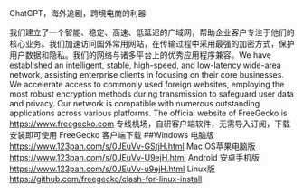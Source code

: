 ChatGPT，海外追剧，跨境电商的利器

我们建立了一个智能、稳定、高速、低延迟的广域网，帮助企业客户专注于他们的核心业务。我们加速访问国外常用网站，在传输过程中采用最强的加密方式，保护用户数据和隐私。我们的网络与诸多平台上的优秀应用程序兼容。We have established an intelligent, stable, high-speed, and low-latency wide-area network, assisting enterprise clients in focusing on their core businesses. We accelerate access to commonly used foreign websites, employing the most robust encryption methods during transmission to safeguard user data and privacy. Our network is compatible with numerous outstanding applications across various platforms. The official website of FreeGecko is https://www.freegecko.com
专线机场，自研客户端软件，无需导入订阅，下载安装即可使用
FreeGecko 客户端下载
##Windows 电脑版 https://www.123pan.com/s/0JEuVv-GStjH.html
Mac OS苹果电脑版 https://www.123pan.com/s/0JEuVv-U9ejH.html
Android 安卓手机版 https://www.123pan.com/s/0JEuVv-u9ejH.html
Linux版 https://github.com/freegecko/clash-for-linux-install
